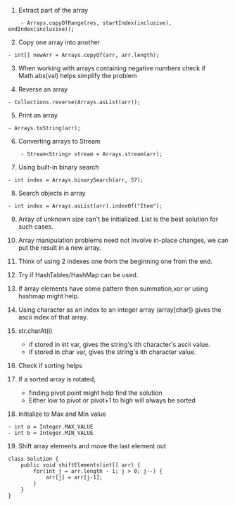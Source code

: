 1.  Extract part of the array
```
    - Arrays.copyOfRange(res, startIndex(inclusive), endIndex(inclusive));
```

2. Copy one array into another
```
- int[] newArr = Arrays.copyOf(arr, arr.length);
```

3.  When working with arrays containing negative numbers check if Math.abs(val) helps simplify the problem

4. Reverse an array
```
- Collections.reverse(Arrays.asList(arr));
```

5. Print an array
```
- Arrays.toString(arr);
```

6. Converting arrays to Stream
```
    - Stream<String> stream = Arrays.stream(arr);
```

7. Using built-in binary search
```
- int index = Arrays.binarySearch(arr, 57);
```

8. Search objects in array
```
- int index = Arrays.asList(arr).indexOf("Item");
```

9. Array of unknown size can't be initialized. List is the best solution for such cases.

10. Array manipulation problems need not involve in-place changes, we can put the result in a new array. 

11. Think of using 2 indexes one from the beginning one from the end.

12. Try if HashTables/HashMap can be used.

13. If array elements have some pattern then summation,xor or using hashmap might help.

14. Using character as an index to an integer array (array[char]) gives the ascii index of that array. 

15. str.charAt(i) 
	- if stored in int var, gives the string's ith character's ascii value.
	- if stored in char var, gives the string's ith character value.
    
16. Check if sorting helps	

17. If a sorted array is rotated, 
	- finding pivot point might help find the solution
	- Either low to pivot or pivot+1 to high will always be sorted
    
18. Initialize to Max and Min value
```
- int a = Integer.MAX_VALUE 
- int b = Integer.MIN_VALUE
```

19. Shift array elements and move the last element out
```
class Solution {
    public void shiftElements(int[] arr) {
        for(int j = arr.length - 1; j > 0; j--) {
            arr[j] = arr[j-1];
        }
    }
}
```

